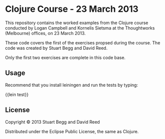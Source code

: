 # Clojure Course - 23 March 2013

This repository contains the worked examples from the Clojure course conducted by Logan Campbell and Kornelis Sietsma
at the Thoughtworks (Melbourne) offices, on 23 March 2013.

These code covers the first of the exercises propsed during the course. The code was created by Stuart Begg and David
Reed.

Only the first two exercises are complete in this code base.


## Usage

Recommend that you install leiningen and run the tests by typing:

{{lein test}}


## License

Copyright © 2013 Stuart Begg and David Reed

Distributed under the Eclipse Public License, the same as Clojure.
